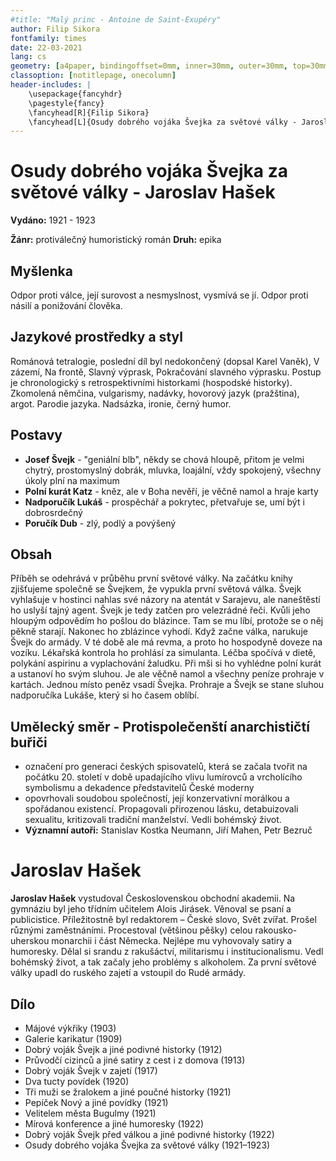 ```yaml
---
#title: "Malý princ - Antoine de Saint-Exupéry"
author: Filip Sikora
fontfamily: times
date: 22-03-2021
lang: cs
geometry: [a4paper, bindingoffset=0mm, inner=30mm, outer=30mm, top=30mm, bottom=30mm]
classoption: [notitlepage, onecolumn]
header-includes: |
	\usepackage{fancyhdr}
	\pagestyle{fancy}
	\fancyhead[R]{Filip Sikora}
	\fancyhead[L]{Osudy dobrého vojáka Švejka za světové války - Jaroslav Hašek}
---
```


# Osudy dobrého vojáka Švejka za světové války - Jaroslav Hašek

**Vydáno:** 1921 - 1923

**Žánr:** protiválečný humoristický román **Druh:** epika

## Myšlenka

Odpor proti válce, její surovost a nesmyslnost, vysmívá se jí. Odpor proti násilí a ponižování člověka.

## Jazykové prostředky a styl

Románová tetralogie, poslední díl byl nedokončený (dopsal Karel Vaněk), V zázemí, Na frontě, Slavný výprask, Pokračování slavného výprasku. Postup je chronologický s retrospektivními historkami (hospodské historky). Zkomolená němčina, vulgarismy, nadávky, hovorový jazyk (pražština), argot. Parodie jazyka. Nadsázka, ironie, černý humor.

## Postavy

- **Josef Švejk** - "geniální blb", někdy se chová hloupě, přitom je velmi chytrý, prostomyslný dobrák, mluvka, loajální, vždy spokojený, všechny úkoly plní na maximum
- **Polní kurát Katz** - kněz, ale v Boha nevěří, je věčně namol a hraje karty
- **Nadporučík Lukáš** - prospěchář a pokrytec, přetvařuje se, umí být i dobrosrdečný
- **Poručík Dub** - zlý, podlý a povýšený

## Obsah

Příběh se odehrává v průběhu první světové války. Na začátku knihy zjišťujeme společně se Švejkem, že vypukla první světová válka. Švejk vyhlašuje v hostinci nahlas své názory na atentát v Sarajevu, ale naneštěstí ho uslyší tajný agent. Švejk je tedy zatčen pro velezrádné řeči. Kvůli jeho hloupým odpovědím ho pošlou do blázince. Tam se mu líbí, protože se o něj pěkně starají. Nakonec ho zblázince vyhodí. Když začne válka, narukuje Švejk do armády. V té době ale má revma, a proto ho hospodyně doveze na vozíku. Lékařská kontrola ho prohlásí za simulanta. Léčba spočívá v dietě, polykání aspirinu a vyplachování žaludku. Při mši si ho vyhlédne polní kurát a ustanoví ho svým sluhou. Je ale věčně namol a všechny peníze prohraje v kartách. Jednou místo peněz vsadí Švejka. Prohraje a Švejk se stane sluhou nadporučíka Lukáše, který si ho časem oblíbí.

## Umělecký směr - Protispolečenští anarchističtí buřiči

- označení pro generaci českých spisovatelů, která se začala tvořit na počátku 20. století v době upadajícího vlivu lumírovců a vrcholícího symbolismu a dekadence představitelů České moderny
- opovrhovali soudobou společností, její konzervativní morálkou a spořádanou existencí. Propagovali přirozenou lásku, detabuizovali sexualitu, kritizovali tradiční manželství. Vedli bohémský život.
- **Významní autoři:** Stanislav Kostka Neumann, Jiří Mahen, Petr Bezruč

# Jaroslav Hašek

**Jaroslav Hašek** vystudoval Československou obchodní akademii. Na gymnáziu byl jeho třídním učitelem Alois Jirásek. Věnoval se psaní a publicistice. Příležitostně byl redaktorem – České slovo, Svět zvířat. Prošel různými zaměstnáními. Procestoval (většinou pěšky) celou rakousko-uherskou monarchii i část Německa. Nejlépe mu vyhovovaly satiry a humoresky. Dělal si srandu z rakušáctví, militarismu i institucionalismu. Vedl bohémský život, a tak začaly jeho problémy s alkoholem. Za první světové války upadl do ruského zajetí a vstoupil do Rudé armády.

## Dílo

- Májové výkřiky (1903)
- Galerie karikatur (1909)
- Dobrý voják Švejk a jiné podivné historky (1912)
- Průvodčí cizinců a jiné satiry z cest i z domova (1913)
- Dobrý voják Švejk v zajetí (1917)
- Dva tucty povídek (1920)
- Tři muži se žralokem a jiné poučné historky (1921)
- Pepíček Nový a jiné povídky (1921)
- Velitelem města Bugulmy (1921)
- Mírová konference a jiné humoresky (1922)
- Dobrý voják Švejk před válkou a jiné podivné historky (1922)
- Osudy dobrého vojáka Švejka za světové války (1921–1923)
